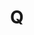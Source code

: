 ---
title: "Q"
year: 1982
rating: 3.5
stars: "★★★½"
rewatched: false
permalink: "q-1982"
watched_on: 2023-12-06
---